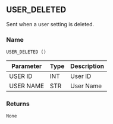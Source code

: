 ## USER\_DELETED

Sent when a user setting is deleted.


### Name

`USER_DELETED ()`


| Parameter | Type | Description |
| --------- | ---- | ----------- |
| USER ID   | INT  | User ID     |
| USER NAME | STR  | User Name   |


### Returns

`None`

